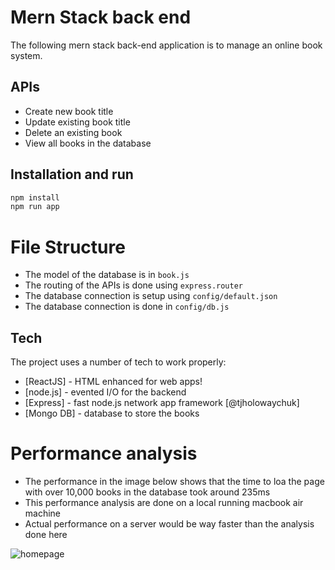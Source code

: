 # Mern Stack back end



The following mern stack back-end application is to manage an online book system. 


## APIs
- Create new book title 
- Update existing book title
- Delete an existing book
- View all books in the database

## Installation and run
```sh
npm install
npm run app
```
# File Structure
- The model of the database is in ``` book.js ```
- The routing of the APIs is done using ``` express.router ```
- The database connection is setup using ``` config/default.json ``` 
- The database connection is done in ``` config/db.js ```

## Tech

The project uses a number of tech to work properly:

- [ReactJS] - HTML enhanced for web apps!
- [node.js] - evented I/O for the backend
- [Express] - fast node.js network app framework [@tjholowaychuk]
- [Mongo DB] - database to store the books

# Performance analysis
- The performance in the image below shows that the time to loa the page with over 10,000 books in the database took around 235ms
- This performance analysis are done on a local running macbook air machine
- Actual performance on a server would be way faster than the analysis done here

![homepage](https://drive.google.com/uc?export=view&id=1tO4Rpqinuskk1M3WC2lRsnlGbTi1coCA)

